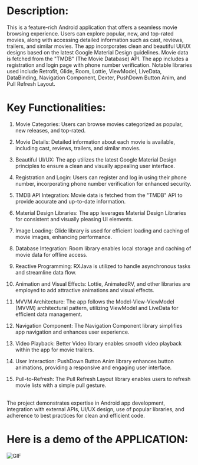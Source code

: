 # Description:
This is a feature-rich Android application that offers a seamless movie browsing experience. Users can explore popular, new, and top-rated movies, along with accessing detailed information such as cast, reviews, trailers, and similar movies. The app incorporates clean and beautiful UI/UX designs based on the latest Google Material Design guidelines. Movie data is fetched from the "TMDB" (The Movie Database) API. The app includes a registration and login page with phone number verification. Notable libraries used include Retrofit, Glide, Room, Lottie, ViewModel, LiveData, DataBinding, Navigation Component, Dexter, PushDown Button Anim, and Pull Refresh Layout.

# Key Functionalities:

1. Movie Categories: Users can browse movies categorized as popular, new releases, and top-rated.
2. Movie Details: Detailed information about each movie is available, including cast, reviews, trailers, and similar movies.
3. Beautiful UI/UX: The app utilizes the latest Google Material Design principles to ensure a clean and visually appealing user interface.
4. Registration and Login: Users can register and log in using their phone number, incorporating phone number verification for enhanced security.
5. TMDB API Integration: Movie data is fetched from the "TMDB" API to provide accurate and up-to-date information.
6. Material Design Libraries: The app leverages Material Design Libraries for consistent and visually pleasing UI elements.
7. Image Loading: Glide library is used for efficient loading and caching of movie images, enhancing performance.
8. Database Integration: Room library enables local storage and caching of movie data for offline access.
9. Reactive Programming: RXJava is utilized to handle asynchronous tasks and streamline data flow.
10. Animation and Visual Effects: Lottie, AnimatedRV, and other libraries are employed to add attractive animations and visual effects.
11. MVVM Architecture: The app follows the Model-View-ViewModel (MVVM) architectural pattern, utilizing ViewModel and LiveData for efficient data management.
12. Navigation Component: The Navigation Component library simplifies app navigation and enhances user experience.
13. Video Playback: Better Video library enables smooth video playback within the app for movie trailers.
14. User Interaction: PushDown Button Anim library enhances button animations, providing a responsive and engaging user interface.

15. Pull-to-Refresh: The Pull Refresh Layout library enables users to refresh movie lists with a simple pull gesture.
<br>
The project demonstrates expertise in Android app development, integration with external APIs, UI/UX design, use of popular libraries, and adherence to best practices for clean and efficient code.

# Here is a demo of the APPLICATION:

![GIF](https://github.com/govind978/Movie-Streaming-Application/assets/68467567/de7ab674-4f54-43ea-9e3f-80adcf24d616)
